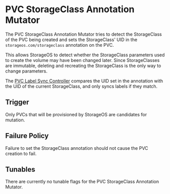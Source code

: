 # PVC StorageClass Annotation Mutator

The PVC StorageClass Annotation Mutator tries to detect the StorageClass of the
PVC being created and sets the StorageClass' UID in the
`storageos.com/storageclass` annotation on the PVC.

This allows StorageOS to detect whether the StorageClass parameters used to
create the volume may have been changed later.  Since StorageClasses are
immutable, deleting and recreating the StorageClass is the only way to change
parameters.

The [PVC Label Sync Controller](controllers/pvc-label/README.md) compares the
UID set in the annotation with the UID of the current StorageClass, and only
syncs labels if they match.

## Trigger

Only PVCs that will be provisioned by StorageOS are candidates for mutation.

## Failure Policy

Failure to set the StorageClass annotation should not cause the PVC creation to
fail.

## Tunables

There are currently no tunable flags for the PVC StorageClass Annotation
Mutator.

